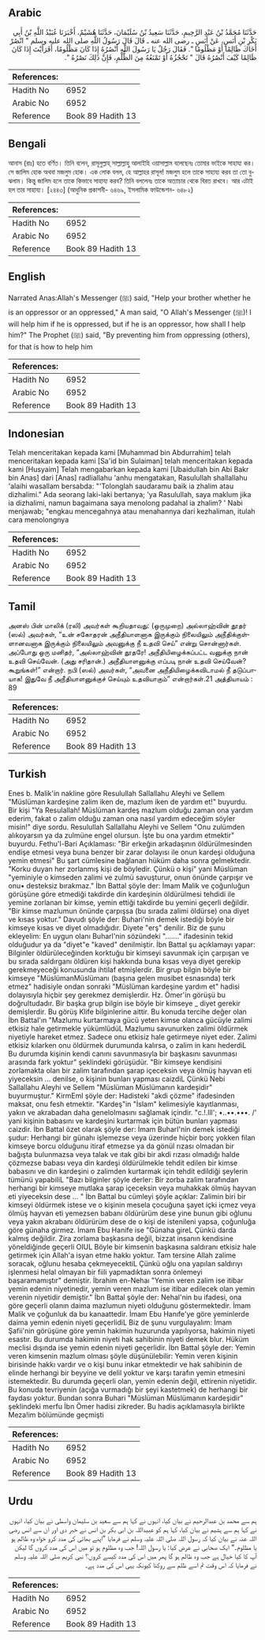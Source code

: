## Arabic


<div dir="rtl" lang="ar" style={{fontSize:'larger',backgroundColor:'#f8f9fa',padding:20}}>
حَدَّثَنَا مُحَمَّدُ بْنُ عَبْدِ الرَّحِيمِ، حَدَّثَنَا سَعِيدُ بْنُ سُلَيْمَانَ، حَدَّثَنَا هُشَيْمٌ، أَخْبَرَنَا عُبَيْدُ اللَّهِ بْنُ أَبِي بَكْرِ بْنِ أَنَسٍ، عَنْ أَنَسٍ ـ رضى الله عنه ـ قَالَ قَالَ رَسُولُ اللَّهِ صلى الله عليه وسلم ‏"‏ انْصُرْ أَخَاكَ ظَالِمًا أَوْ مَظْلُومًا ‏"‏‏.‏ فَقَالَ رَجُلٌ يَا رَسُولَ اللَّهِ أَنْصُرُهُ إِذَا كَانَ مَظْلُومًا، أَفَرَأَيْتَ إِذَا كَانَ ظَالِمًا كَيْفَ أَنْصُرُهُ قَالَ ‏"‏ تَحْجُزُهُ أَوْ تَمْنَعُهُ مِنَ الظُّلْمِ، فَإِنَّ ذَلِكَ نَصْرُهُ ‏"‏‏.‏
</div>
<div style={{backgroundColor:'#f8f9fa',padding:20, marginBottom: 10}}><table> <thead> <tr> <th>References:</th> <th></th> </tr> </thead> <tbody><tr><td>Hadith No</td><td>6952</td></tr><tr><td>Arabic No</td><td>6952</td></tr><tr><td>Reference</td><td>Book 89 Hadith 13</td></tr></tbody></table></div>

## Bengali


<div dir="ltr" lang="bn" style={{fontSize:'larger',backgroundColor:'#f8f9fa',padding:20}}>
আনাস (রাঃ) হতে বর্ণিত। তিনি বলেন, রাসূলুল্লাহ্ সাল্লাল্লাহু আলাইহি ওয়াসাল্লাম বলেছেনঃ তোমার ভাইকে সাহায্য কর। সে জালিম হোক অথবা মজলুম হোক। এক লোক বলল, হে আল্লাহর রাসূল! মজলুম হলে তাকে সাহায্য করব তা তো বুঝলাম। কিন্তু জালিম হলে তাকে কিভাবে সাহায্য করব? তিনি বললেনঃ তাকে অত্যাচার থেকে বিরত রাখবে। আর এটাই হল তার সাহায্য। [২৪৪৩] (আধুনিক প্রকাশনী- ৬৪৬৯, ইসলামিক ফাউন্ডেশন- ৬৪৮২)
</div>
<div style={{backgroundColor:'#f8f9fa',padding:20, marginBottom: 10}}><table> <thead> <tr> <th>References:</th> <th></th> </tr> </thead> <tbody><tr><td>Hadith No</td><td>6952</td></tr><tr><td>Arabic No</td><td>6952</td></tr><tr><td>Reference</td><td>Book 89 Hadith 13</td></tr></tbody></table></div>

## English


<div dir="ltr" lang="en" style={{fontSize:'larger',backgroundColor:'#f8f9fa',padding:20}}>
Narrated Anas:Allah's Messenger (ﷺ) said, "Help your brother whether he is an oppressor or an oppressed," A man said, "O Allah's Messenger (ﷺ)! I will help him if he is oppressed, but if he is an oppressor, how shall I help him?" The Prophet (ﷺ) said, "By preventing him from oppressing (others), for that is how to help him
</div>
<div style={{backgroundColor:'#f8f9fa',padding:20, marginBottom: 10}}><table> <thead> <tr> <th>References:</th> <th></th> </tr> </thead> <tbody><tr><td>Hadith No</td><td>6952</td></tr><tr><td>Arabic No</td><td>6952</td></tr><tr><td>Reference</td><td>Book 89 Hadith 13</td></tr></tbody></table></div>

## Indonesian


<div dir="ltr" lang="id" style={{fontSize:'larger',backgroundColor:'#f8f9fa',padding:20}}>
Telah menceritakan kepada kami [Muhammad bin Abdurrahim] telah menceritakan kepada kami [Sa'id bin Sulaiman] telah menceritakan kepada kami [Husyaim] Telah mengabarkan kepada kami [Ubaidullah bin Abi Bakr bin Anas] dari [Anas] radliallahu 'anhu mengatakan, Rasulullah shallallahu 'alaihi wasallam bersabda: "'Tolonglah saudaramu baik ia zhalim atau dizhalimi." Ada seorang laki-laki bertanya; 'ya Rasulullah, saya maklum jika ia dizhalimi, namun bagaimana saya menolong padahal ia zhalim? ' Nabi menjawab; "engkau mencegahnya atau menahannya dari kezhaliman, itulah cara menolongnya
</div>
<div style={{backgroundColor:'#f8f9fa',padding:20, marginBottom: 10}}><table> <thead> <tr> <th>References:</th> <th></th> </tr> </thead> <tbody><tr><td>Hadith No</td><td>6952</td></tr><tr><td>Arabic No</td><td>6952</td></tr><tr><td>Reference</td><td>Book 89 Hadith 13</td></tr></tbody></table></div>

## Tamil


<div dir="ltr" lang="ta" style={{fontSize:'larger',backgroundColor:'#f8f9fa',padding:20}}>
அனஸ் பின் மாலிக் (ரலி) அவர்கள் கூறியதாவது: (ஒருமுறை) அல்லாஹ்வின் தூதர் (ஸல்) அவர்கள், “உன் சகோதரன் அநீதியாளனாக இருக்கும் நிலையிலும் அநீதிக்குள்ளானவனாக இருக்கும் நிலையிலும் அவனுக்கு நீ உதவி செய்” என்று சொன்னார்கள். அப்போது ஒரு மனிதர், “அல்லாஹ்வின் தூதரே! அநீதியிழைக்கப்பட்ட வனுக்கு நான் உதவி செய்வேன். (அது சரிதான்.) அநீதியாளனுக்கு எப்படி நான் உதவி செய்வேன்? கூறுங்கள்!” என்றார். நபி (ஸல்) அவர்கள், “அவனை அநீதியிழைக்கவிடாமல் நீ தடுப்பாயாக! இதுவே நீ அநீதியாளனுக்குச் செய்யும் உதவியாகும்” என்றார்கள்.21 அத்தியாயம் : 89
</div>
<div style={{backgroundColor:'#f8f9fa',padding:20, marginBottom: 10}}><table> <thead> <tr> <th>References:</th> <th></th> </tr> </thead> <tbody><tr><td>Hadith No</td><td>6952</td></tr><tr><td>Arabic No</td><td>6952</td></tr><tr><td>Reference</td><td>Book 89 Hadith 13</td></tr></tbody></table></div>

## Turkish


<div dir="ltr" lang="tr" style={{fontSize:'larger',backgroundColor:'#f8f9fa',padding:20}}>
Enes b. Malik'in nakline göre Resulullah Sallallahu Aleyhi ve Sellem "Müslüman kardeşine zalim iken de, mazlum iken de yardım et!" buyurdu. Bir kişi "Ya Resulallah! Müslüman kardeş mazlum olduğu zaman ona yardım ederim, fakat o zalim olduğu zaman ona nasıl yardım edeceğim söyler misin!" diye sordu. Resulullah Sallallahu Aleyhi ve Sellem "Onu zulümden alıkoyarsın ya da zulmüne engel olursun. İşte bu ona yardım etmektir" buyurdu. Fethu'l-Bari Açıklaması: "Bir erkeğin arkadaşının öldürülmesinden endişe etmesi veya buna benzer bir zarar dolayısı ile onun kardeşi olduğuna yemin etmesi" Bu şart cümlesine bağlanan hüküm daha sonra gelmektedir. "Korku duyan her zorlanmış kişi de böyledir. Çünkü o kişi" yani Müslüman "yeminiyle o kimseden zalimi ve zulmü savuşturur, onun önünde çarpışır ve onu• desteksiz bırakmaz." İbn Battal şöyle der: İmam Malik ve çoğunluğun görüşüne göre etmediği takdirde din kardeşinin öldürülmesi tehdidi ile yemine zorlanan bir kimse, yemin ettiği takdirde bu yemini geçerli değildir. "Bir kimse mazlumun önünde çarpışsa (bu sırada zalimi öldürse) ona diyet ve kısas yoktur." Davudı şöyle der: Buhari'nin demek istediği böyle bir kimseye kısas ve diyet olmadığıdır. Diyete "erş" denilir. Biz de şunu ekleyelim: En uygun olanı Buharl'nin sözündeki "......." ifadesinin tekid olduğudur ya da "diyet"e "kaved" denilmiştir. İbn Battal şu açıklamayı yapar: Bilginler öldürüleceğinden korktuğu bir kimseyi savunmak için çarpışan ve bu sırada saldırganı öldüren kişi hakkında buna kısas veya diyet gerekip gerekmeyeceği konusunda ihtilaf etmişlerdir. Bir grup bilgin böyle bir kimseye "MüslümanMüslümanı (başına gelen musibet esnasında) terk etmez" hadisiyle ondan sonraki "Müslüman kardeşine yardım et" hadisi dolayısıyla hiçbir şey gerekmez demişlerdir. Hz. Ömer'in görüşü bu doğrultudadır. Bir başka grup bilgin ise böyle bir kimseye _ diyet gerekir demişlerdir. Bu görüş Klife bilginlerine aittir. Bu konuda tercihe değer olan İbn Battal'ın "Mazlumu kurtarmaya gücü yeten kimse olanca gücüyle zalimi etkisiz hale getirmekle yükümlüdüL Mazlumu savunurken zalimi öldürmek niyetiyle hareket etmez. Sadece onu etkisiz hale getirmeye niyet eder. Zalimi etkisiz kılarken onu öldürmek durumunda kalırsa, o zalim in kanı hederdiL Bu durumda kişinin kendi canını savunmasıyla bir başkasını savunması arasında fark yoktur" şeklindeki görüşüdür. "Bir kimseye kendisini zorlamakta olan bir zalim tarafından şarap içeceksin veya ölmüş hayvan eti yiyeceksin ... denilse, o kişinin bunları yapması caizdiL Çünkü Nebi Sallallahu Aleyhi ve Sellem "Müslüman Müslümanın kardeşidir" buyurmuştur." KirmEml şöyle der: Hadisteki "akdi çözme" ifadesinden maksat, onu fesh etmektir. "Kardeş"in "İslam" kelimesiyle kayıtlanması, yakın ve akrabadan daha genelolmasını sağlamak içindir. "c.!.lll'; •..••.•••. /' yani kişinin babasını ve kardeşini kurtarmak için bütün bunları yapması caizdir. İbn Battal özet olarak şöyle der: İmam Buharl'nin demek istediği şudur: Herhangi bir günahı işlemezse veya üzerinde hiçbir borç yokken filan kimseye borcu olduğunu itiraf etmezse ya da gönül rızası olmadan bir bağışta bulunmazsa veya talak ve ıtak gibi bir akdi rızası olmadığı halde çözmezse babası veya din kardeşi öldürülmekle tehdit edilen bir kimse babasını ve din kardeşini o zalimden kurtarmak için tehdit edildiği şeylerin tümünü yapabiliL "Bazı bilginler şöyle derler: Bir zorba zalim tarafından herhangi bir kimseye mutlaka şarap içeceksin veya muhakkak ölmüş hayvan eti yiyeceksin dese ... " İbn Battal bu cümleyi şöyle açıklar: Zalimin biri bir kimseyi öldürmek istese ve o kişinin mesela çocuğuna şayet içki içmez veya ölmüş hayvan eti yemezsen babanı öldürürüm dese yine bunun gibi oğlunu veya yakın akrabanı öldürürüm dese de o kişi de istenileni yapsa, çoğunluğa göre günaha girmez. İmam Ebu Hanife ise "Günaha gireL Çünkü darda kalmış değildir. Zira zorlama başkasına değil, bizzat insanın kendisine yöneldiğinde geçerli OIUL Böyle bir kimsenin başkasına saldıranı etkisiz hale getirmek için Allah'a isyan etme hakkı yoktur. Tam tersine Allah zalime soracak, oğlunu hesaba çekmeyecektiL Çünkü oğlu ona yapılan saldırıyı işlenmesi helal olmayan bir fiili yapmadıktan sonra önlemeyi başaramamıştır" demiştir. İbrahim en-Nehaı "Yemin veren zalim ise itibar yemin edenin niyetinedir, yemin veren mazlum ise itibar edilecek olan yemin verenin niyetidir demiştir." İbn Battal şöyle der: Nehal'nin bu ifadesi, ona göre geçerli olanın daima mazlumun niyeti olduğunu göstermektedir. İmam Malik ve çoğunluk da bu kanaattedir. İmam Ebu Hanıfe'ye göre yeminlerde daima yemin edenin niyeti geçerlidiL Biz de şunu vurgulayalım: İmam Şafii'nin görüşüne göre yemin hakimin huzurunda yapılıyorsa, hakimin niyeti esastır. Bu durumda hakimin niyeti hak sahibinin niyeti demek blur. Hüküm meclisi dışında ise yemin edenin niyeti geçerlidir. İbn Battal şöyle der: Yemin veren kimsenin mazlum olması şöyle düşünülebilir: Yemin veren kişinin birisinde hakkı vardır ve o kişi bunu inkar etmektedir ve hak sahibinin de elinde herhangi bir beyyine ve delil yoktur ve karşı tarafın yemin etmesini istemektedir. Bu durumda geçerli olan, yemin edenin değil, ettirenin niyetidir. Bu konuda tevriyenin (açığa vurmadığı bir şeyi kastetmek) de herhangi bir faydası yoktur. Bundan sonra Buhari "Müslüman Müslümanın kardeşidir" şeklindeki merfu İbn Ömer hadisi zikreder. Bu hadis açıklamasıyla birlikte Meza!im bölümünde geçmişti
</div>
<div style={{backgroundColor:'#f8f9fa',padding:20, marginBottom: 10}}><table> <thead> <tr> <th>References:</th> <th></th> </tr> </thead> <tbody><tr><td>Hadith No</td><td>6952</td></tr><tr><td>Arabic No</td><td>6952</td></tr><tr><td>Reference</td><td>Book 89 Hadith 13</td></tr></tbody></table></div>

## Urdu


<div dir="rtl" lang="ur" style={{fontSize:'larger',backgroundColor:'#f8f9fa',padding:20}}>
ہم سے محمد بن عبدالرحیم نے بیان کیا، انہوں نے کہا ہم سے سعید بن سلیمان واسطی نے بیان کیا، انہوں نے کہا ہم سے ہشیم نے بیان کیا، کہا ہم کو عبیداللہ بن ابی بکر بن انس نے خبر دی اور ان سے انس رضی اللہ عنہ نے بیان کیا کہ رسول اللہ صلی اللہ علیہ وسلم نے فرمایا ”اپنے بھائی کی مدد کرو خواہ وہ ظالم ہو یا مظلوم۔“ ایک صحابی نے عرض کیا: یا رسول اللہ! جب وہ مظلوم ہو تو میں اس کی مدد کروں گا لیکن آپ کا کیا خیال ہے جب وہ ظالم ہو گا پھر میں اس کی مدد کیسے کروں؟ نبی کریم صلی اللہ علیہ وسلم نے فرمایا کہ اس وقت تم اسے ظلم سے روکنا کیونکہ یہی اس کی مدد ہے۔
</div>
<div style={{backgroundColor:'#f8f9fa',padding:20, marginBottom: 10}}><table> <thead> <tr> <th>References:</th> <th></th> </tr> </thead> <tbody><tr><td>Hadith No</td><td>6952</td></tr><tr><td>Arabic No</td><td>6952</td></tr><tr><td>Reference</td><td>Book 89 Hadith 13</td></tr></tbody></table></div>